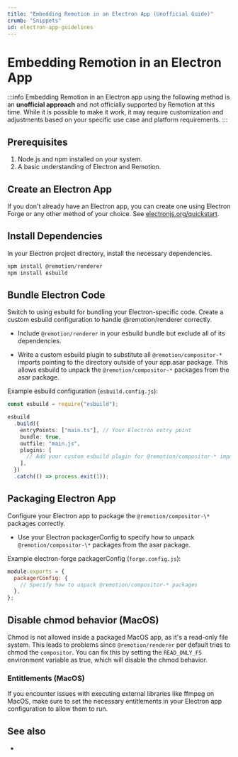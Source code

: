 ```yaml
---
title: "Embedding Remotion in an Electron App (Unofficial Guide)"
crumb: "Snippets"
id: electron-app-guidelines
---
```


# Embedding Remotion in an Electron App

:::info
Embedding Remotion in an Electron app using the following method is an **unofficial approach** and not officially supported by Remotion at this time. While it is possible to make it work, it may require customization and adjustments based on your specific use case and platform requirements.
:::

## Prerequisites

1. Node.js and npm installed on your system.
2. A basic understanding of Electron and Remotion.

## Create an Electron App

If you don't already have an Electron app, you can create one using Electron Forge or any other method of your choice. See [electronjs.org/quickstart](https://www.electronjs.org/docs/latest/tutorial/quick-start).

## Install Dependencies

In your Electron project directory, install the necessary dependencies.

```bash
npm install @remotion/renderer
npm install esbuild
```

## Bundle Electron Code

Switch to using esbuild for bundling your Electron-specific code. Create a custom esbuild configuration to handle @remotion/renderer correctly.

- Include `@remotion/renderer` in your esbuild bundle but exclude all of its dependencies.

- Write a custom esbuild plugin to substitute all `@remotion/compositor-*` imports pointing to the directory outside of your app.asar package. This allows esbuild to unpack the `@remotion/compositor-*` packages from the asar package.

Example esbuild configuration (`esbuild.config.js`):

```ts
const esbuild = require("esbuild");

esbuild
  .build({
    entryPoints: ["main.ts"], // Your Electron entry point
    bundle: true,
    outfile: "main.js",
    plugins: [
      // Add your custom esbuild plugin for @remotion/compositor-* imports
    ],
  })
  .catch(() => process.exit(1));
```

## Packaging Electron App

Configure your Electron app to package the `@remotion/compositor-\*` packages correctly.

- Use your Electron packagerConfig to specify how to unpack `@remotion/compositor-\*` packages from the asar package.

Example electron-forge packagerConfig (`forge.config.js`):

```js
module.exports = {
  packagerConfig: {
    // Specify how to unpack @remotion/compositor-* packages
  },
};
```

## Disable chmod behavior (MacOS)

Chmod is not allowed inside a packaged MacOS app, as it's a read-only file system. This leads to problems since `@remotion/renderer` per default tries to chmod the `compositor`.
You can fix this by setting the `READ_ONLY_FS` environment variable as true, which will disable the chmod behavior.

### Entitlements (MacOS)

If you encounter issues with executing external libraries like ffmpeg on MacOS, make sure to set the necessary entitlements in your Electron app configuration to allow them to run.

## See also

-
